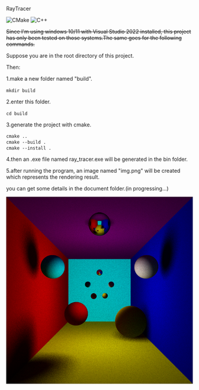 RayTracer

![CMake](https://img.shields.io/badge/CMake-v3.22-blue)
![C++](https://img.shields.io/badge/C++-11-blue)

~~Since I'm using windows 10/11 with Visual Studio 2022 installed, this project has only been tested on those systems.The same goes for the following commands.~~

Suppose you are in the root directory of this project.

Then:

1.make a new folder named "build".

`
mkdir build
`

2.enter this folder.

`
cd build
`

3.generate the project with cmake.

```
cmake ..
cmake --build .
cmake --install .
```

4.then an .exe file named ray_tracer.exe will be generated in the bin folder.

5.after running the program, an image named "img.png" will be created which represents the rendering result.


you can get some details in the document folder.(in progressing...)

![img](sample.bmp)